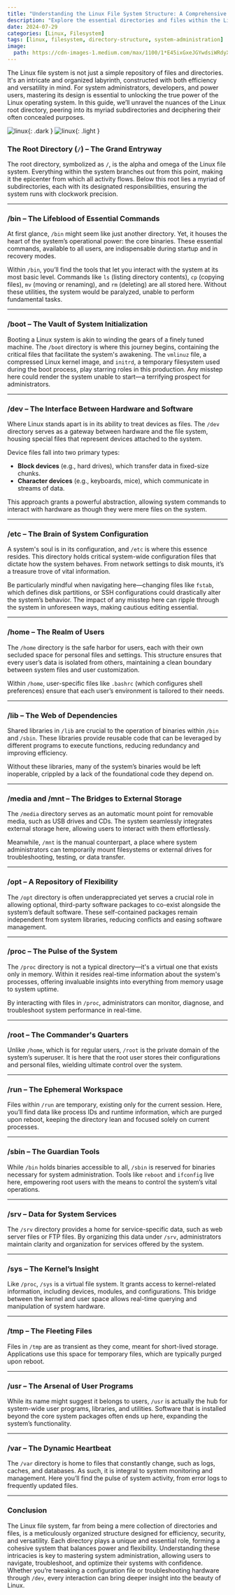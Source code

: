 ```yaml
---
title: "Understanding the Linux File System Structure: A Comprehensive Guide"
description: "Explore the essential directories and files within the Linux file system, understanding their roles and significance."
date: 2024-07-29
categories: [Linux, Filesystem]
tags: [linux, filesystem, directory-structure, system-administration]
image:
  path: https://cdn-images-1.medium.com/max/1100/1*E45ixGxeJGYwdsiWRdyXrg.png
---
```



The Linux file system is not just a simple repository of files and directories. It's an intricate and organized labyrinth, constructed with both efficiency and versatility in mind. For system administrators, developers, and power users, mastering its design is essential to unlocking the true power of the Linux operating system. In this guide, we’ll unravel the nuances of the Linux root directory, peering into its myriad subdirectories and deciphering their often concealed purposes.

![linux](bimgs/linux-filesystem/filesytem-dark.png){: .dark }
![linux](bimgs/linux-filesystem/filesytem-light.png){: .light }


### **The Root Directory (`/`) – The Grand Entryway**

The root directory, symbolized as `/`, is the alpha and omega of the Linux file system. Everything within the system branches out from this point, making it the epicenter from which all activity flows. Below this root lies a myriad of subdirectories, each with its designated responsibilities, ensuring the system runs with clockwork precision.

---

### **/bin – The Lifeblood of Essential Commands**

At first glance, `/bin` might seem like just another directory. Yet, it houses the heart of the system’s operational power: the core binaries. These essential commands, available to all users, are indispensable during startup and in recovery modes. 

Within `/bin`, you’ll find the tools that let you interact with the system at its most basic level. Commands like `ls` (listing directory contents), `cp` (copying files), `mv` (moving or renaming), and `rm` (deleting) are all stored here. Without these utilities, the system would be paralyzed, unable to perform fundamental tasks.

---

### **/boot – The Vault of System Initialization**

Booting a Linux system is akin to winding the gears of a finely tuned machine. The `/boot` directory is where this journey begins, containing the critical files that facilitate the system's awakening. The `vmlinuz` file, a compressed Linux kernel image, and `initrd`, a temporary filesystem used during the boot process, play starring roles in this production. Any misstep here could render the system unable to start—a terrifying prospect for administrators.

---

### **/dev – The Interface Between Hardware and Software**

Where Linux stands apart is in its ability to treat devices as files. The `/dev` directory serves as a gateway between hardware and the file system, housing special files that represent devices attached to the system.

Device files fall into two primary types:
- **Block devices** (e.g., hard drives), which transfer data in fixed-size chunks.
- **Character devices** (e.g., keyboards, mice), which communicate in streams of data.

This approach grants a powerful abstraction, allowing system commands to interact with hardware as though they were mere files on the system.

---

### **/etc – The Brain of System Configuration**

A system's soul is in its configuration, and `/etc` is where this essence resides. This directory holds critical system-wide configuration files that dictate how the system behaves. From network settings to disk mounts, it’s a treasure trove of vital information.

Be particularly mindful when navigating here—changing files like `fstab`, which defines disk partitions, or SSH configurations could drastically alter the system’s behavior. The impact of any misstep here can ripple through the system in unforeseen ways, making cautious editing essential.

---

### **/home – The Realm of Users**

The `/home` directory is the safe harbor for users, each with their own secluded space for personal files and settings. This structure ensures that every user’s data is isolated from others, maintaining a clean boundary between system files and user customization.

Within `/home`, user-specific files like `.bashrc` (which configures shell preferences) ensure that each user’s environment is tailored to their needs.

---

### **/lib – The Web of Dependencies**

Shared libraries in `/lib` are crucial to the operation of binaries within `/bin` and `/sbin`. These libraries provide reusable code that can be leveraged by different programs to execute functions, reducing redundancy and improving efficiency.

Without these libraries, many of the system’s binaries would be left inoperable, crippled by a lack of the foundational code they depend on.

---

### **/media and /mnt – The Bridges to External Storage**

The `/media` directory serves as an automatic mount point for removable media, such as USB drives and CDs. The system seamlessly integrates external storage here, allowing users to interact with them effortlessly.

Meanwhile, `/mnt` is the manual counterpart, a place where system administrators can temporarily mount filesystems or external drives for troubleshooting, testing, or data transfer.

---

### **/opt – A Repository of Flexibility**

The `/opt` directory is often underappreciated yet serves a crucial role in allowing optional, third-party software packages to co-exist alongside the system’s default software. These self-contained packages remain independent from system libraries, reducing conflicts and easing software management.

---

### **/proc – The Pulse of the System**

The `/proc` directory is not a typical directory—it's a virtual one that exists only in memory. Within it resides real-time information about the system's processes, offering invaluable insights into everything from memory usage to system uptime.

By interacting with files in `/proc`, administrators can monitor, diagnose, and troubleshoot system performance in real-time.

---

### **/root – The Commander's Quarters**

Unlike `/home`, which is for regular users, `/root` is the private domain of the system’s superuser. It is here that the root user stores their configurations and personal files, wielding ultimate control over the system.

---

### **/run – The Ephemeral Workspace**

Files within `/run` are temporary, existing only for the current session. Here, you’ll find data like process IDs and runtime information, which are purged upon reboot, keeping the directory lean and focused solely on current processes.

---

### **/sbin – The Guardian Tools**

While `/bin` holds binaries accessible to all, `/sbin` is reserved for binaries necessary for system administration. Tools like `reboot` and `ifconfig` live here, empowering root users with the means to control the system’s vital operations.

---

### **/srv – Data for System Services**

The `/srv` directory provides a home for service-specific data, such as web server files or FTP files. By organizing this data under `/srv`, administrators maintain clarity and organization for services offered by the system.

---

### **/sys – The Kernel’s Insight**

Like `/proc`, `/sys` is a virtual file system. It grants access to kernel-related information, including devices, modules, and configurations. This bridge between the kernel and user space allows real-time querying and manipulation of system hardware.

---

### **/tmp – The Fleeting Files**

Files in `/tmp` are as transient as they come, meant for short-lived storage. Applications use this space for temporary files, which are typically purged upon reboot.

---

### **/usr – The Arsenal of User Programs**

While its name might suggest it belongs to users, `/usr` is actually the hub for system-wide user programs, libraries, and utilities. Software that is installed beyond the core system packages often ends up here, expanding the system’s functionality.

---

### **/var – The Dynamic Heartbeat**

The `/var` directory is home to files that constantly change, such as logs, caches, and databases. As such, it is integral to system monitoring and management. Here you’ll find the pulse of system activity, from error logs to frequently updated files.

---

### **Conclusion**

The Linux file system, far from being a mere collection of directories and files, is a meticulously organized structure designed for efficiency, security, and versatility. Each directory plays a unique and essential role, forming a cohesive system that balances power and flexibility. Understanding these intricacies is key to mastering system administration, allowing users to navigate, troubleshoot, and optimize their systems with confidence. Whether you’re tweaking a configuration file or troubleshooting hardware through `/dev`, every interaction can bring deeper insight into the beauty of Linux.